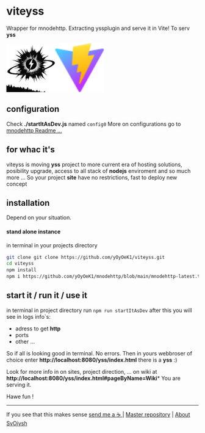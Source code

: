 # viteyss

Wrapper for mnodehttp. Extracting yssplugin and serve it in Vite! To serv **yss**


<img title="viteyss" src="/icons/ico_viteyss_128.png" alt="viteyss_logo" data-align="inline"><img title="viteyss" src="/icons/vite.svg" alt="viteyss_logo" data-align="inline" width="128">



## configuration

Check **./startItAsDev.js** named `config0`
More on configurations go to [mnodehttp Readme ...](https://github.com/yOyOeK1/mnodehttp/blob/main/README.md)


## for whac it's

viteyss is moving **yss** project to more current era of hosting solutions, posibility upgrade, access to all stack of **nodejs** enviroment and so much more ...
So your project **site** have no restrictions, fast to deploy new concept


## installation

Depend on your situation.


#### stand alone instance

in terminal in your projects directory

```bash
git clone git clone https://github.com/yOyOeK1/viteyss.git
cd viteyss
npm install
npm i https://github.com/yOyOeK1/mnodehttp/blob/main/mnodehttp-latest.tgz
```


## start it / run it / use it

in terminal in project directory run `npm run startItAsDev` after this you will see in logs info`s:
- adress to get **http**
- ports
- other ...


So if all is looking good in terminal. No errors. Then in yours webbroser of choice enter **http://localhost:8080/yss/index.html** there is a **yss** :)

Look for more info in on sites, project direction, ... on wiki at 
**http://localhost:8080/yss/index.html#pageByName=Wiki*** You are serving it.


Hawe fun !




---

If you see that this makes sense [ send me a ☕ ](https://ko-fi.com/B0B0DFYGS) | [Master repository](https://github.com/yOyOeK1/oiyshTerminal) | [About SvOiysh](https://www.youtube.com/@svoiysh)
